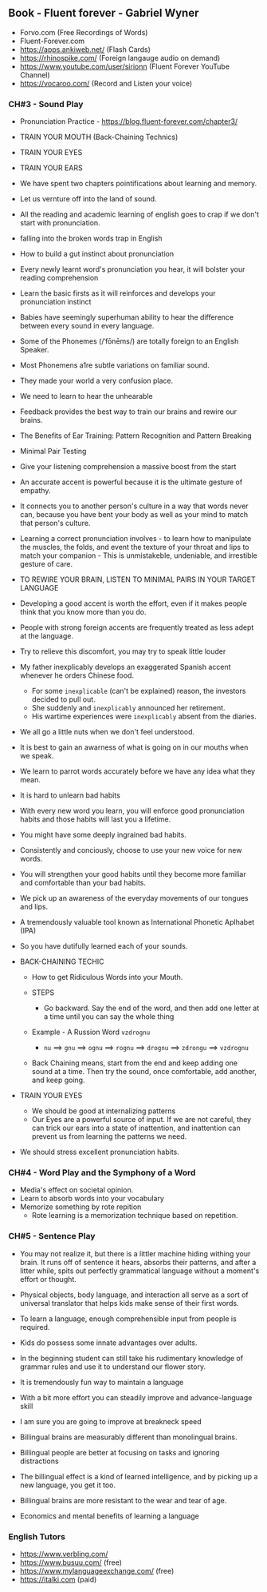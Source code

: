 ## Book - Fluent forever - Gabriel Wyner

- Forvo.com (Free Recordings of Words)
- Fluent-Forever.com
- https://apps.ankiweb.net/ (Flash Cards)
- https://rhinospike.com/ (Foreign langauge audio on demand)
- https://www.youtube.com/user/sirionn (Fluent Forever YouTube Channel)
- https://vocaroo.com/ (Record and Listen your voice)

### CH#3 - Sound Play

- Pronunciation Practice - https://blog.fluent-forever.com/chapter3/

- TRAIN YOUR MOUTH (Back-Chaining Technics)
- TRAIN YOUR EYES
- TRAIN YOUR EARS

- We have spent two chapters pointifications about learning and memory.
- Let us vernture off into the land of sound.
- All the reading and academic learning of english goes to crap if we don't start with pronunciation.
- falling into the broken words trap in English
- How to build a gut instinct about pronunciation
- Every newly learnt word's pronunciation you hear, it will bolster your reading comprehension
- Learn the basic firsts as it will reinforces and develops your pronunciation instinct
- Babies have seemingly superhuman ability to hear the difference between every sound in every language.
- Some of the Phonemes (/ˈfōnēms/) are totally foreign to an English Speaker.
- Most Phonemens a1re subtle variations on familiar sound.
- They made your world a very confusion place.
- We need to learn to hear the unhearable
- Feedback provides the best way to train our brains and rewire our brains.

- The Benefits of Ear Training: Pattern Recognition and Pattern Breaking
- Minimal Pair Testing
- Give your listening comprehension a massive boost from the start
- An accurate accent is powerful because it is the ultimate gesture of empathy.
- It connects you to another person's culture in a way that words never can, because you have bent your body
  as well as your mind to match that person's culture.
- Learning a correct pronunciation involves - to learn how to manipulate the muscles, the folds, and event the
  texture of your throat and lips to match your companion - This is unmistakeble, undeniable, and
  irrestible gesture of care.

- TO REWIRE YOUR BRAIN, LISTEN TO MINIMAL PAIRS IN YOUR TARGET LANGUAGE
- Developing a good accent is worth the effort, even if it makes people think that you know more than you do.
- People with strong foreign accents are frequently treated as less adept at the language.
- Try to relieve this discomfort, you may try to speak little louder
- My father inexplicably develops an exaggerated Spanish accent whenever he orders Chinese food.

  - For some `inexplicable` (can't be explained) reason, the investors decided to pull out.
  - She suddenly and `inexplicably` announced her retirement.
  - His wartime experiences were `inexplicably` absent from the diaries.

- We all go a little nuts when we don't feel understood.
- It is best to gain an awarness of what is going on in our mouths when we speak.
- We learn to parrot words accurately before we have any idea what they mean.
- It is hard to unlearn bad habits
- With every new word you learn, you will enforce good pronunciation habits and those habits
  will last you a lifetime.
- You might have some deeply ingrained bad habits.
- Consistently and conciously, choose to use your new voice for new words.
- You will strengthen your good habits until they become more familiar and comfortable than your bad habits.
- We pick up an awareness of the everyday movements of our tongues and lips.
- A tremendously valuable tool known as International Phonetic Aplhabet (IPA)
- So you have dutifully learned each of your sounds.

- BACK-CHAINING TECHIC

  - How to get Ridiculous Words into your Mouth.
  - STEPS

    - Go backward. Say the end of the word, and then add one letter at a time until you can say the whole thing

  - Example - A Russion Word `vzdrognu`
    - `nu` ==> `gnu` ==> `ognu` ==> `rognu` ==> `drognu` ==> `zdrongu` ==> `vzdrognu`
  - Back Chaining means, start from the end and keep adding one sound at a time.
    Then try the sound, once comfortable, add another, and keep going.

- TRAIN YOUR EYES

  - We should be good at internalizing patterns
  - Our Eyes are a powerful source of input. If we are not careful, they can trick our ears into
    a state of inattention, and inattention can prevent us from learning the patterns we need.

- We should stress excellent pronunciation habits.

### CH#4 - Word Play and the Symphony of a Word

- Media's effect on societal opinion.
- Learn to absorb words into your vocabulary
- Memorize something by rote repition
  - Rote learning is a memorization technique based on repetition.

### CH#5 - Sentence Play

- You may not realize it, but there is a littler machine hiding withing your brain.
  It runs off of sentence it hears, absorbs their patterns, and after a litter while, spits out
  perfectly grammatical language without a moment's effort or thought.
- Physical objects, body language, and interaction all serve as a sort of universal translator that
  helps kids make sense of their first words.

- To learn a language, enough comprehensible input from people is required.
- Kids do possess some innate advantages over adults.
- In the beginning student can still take his rudimentary knowledge of grammar rules and use it to
  understand our flower story.
- It is tremendously fun way to maintain a language
- With a bit more effort you can steadily improve and advance-language skill
- I am sure you are going to improve at breakneck speed
- Billingual brains are measurably different than monolingual brains.
- Billingual people are better at focusing on tasks and ignoring distractions
- The billingual effect is a kind of learned intelligence, and by picking up a new language, you get it too.
- Billingual brains are more resistant to the wear and tear of age.
- Economics and mental benefits of learning a language

### English Tutors

- https://www.verbling.com/
- https://www.busuu.com/ (free)
- https://www.mylanguageexchange.com/ (free)
- https://italki.com (paid)
